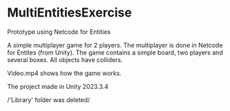 # MultiEntitiesExercise
Prototype using Netcode for Entities

A simple multiplayer game for 2 players. The multiplayer is done in Netcode for Entites (from Unity).
The game contains a simple board, two players and several boxes.
All objects have colliders.

Video.mp4 shows how the game works.

The project made in Unity 2023.3.4

/'Library' folder was deleted/
